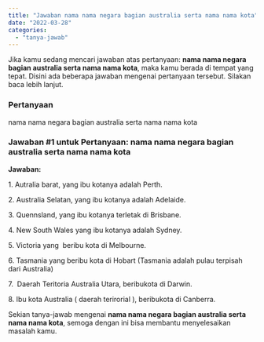 ```yaml
---
title: "Jawaban nama nama negara bagian australia serta nama nama kota​"
date: "2022-03-28"
categories: 
  - "tanya-jawab"
---
```


Jika kamu sedang mencari jawaban atas pertanyaan: **nama nama negara bagian australia serta nama nama kota​**, maka kamu berada di tempat yang tepat. Disini ada beberapa jawaban mengenai pertanyaan tersebut. Silakan baca lebih lanjut.

### Pertanyaan

nama nama negara bagian australia serta nama nama kota​

### Jawaban #1 untuk Pertanyaan: nama nama negara bagian australia serta nama nama kota​

**Jawaban:**

1\. Autralia barat, yang ibu kotanya adalah Perth.

2\. Australia Selatan, yang ibu kotanya adalah Adelaide.

3\. Quennsland, yang ibu kotanya terletak di Brisbane.

4\. New South Wales yang ibu kotanya adalah Sydney.

5\. Victoria yang  beribu kota di Melbourne.

6\. Tasmania yang beribu kota di Hobart (Tasmania adalah pulau terpisah dari Australia)

7\.  Daerah Teritoria Australia Utara, beribukota di Darwin.

8\. Ibu kota Australia ( daerah terirorial ), beribukota di Canberra.

Sekian tanya-jawab mengenai **nama nama negara bagian australia serta nama nama kota​**, semoga dengan ini bisa membantu menyelesaikan masalah kamu.
